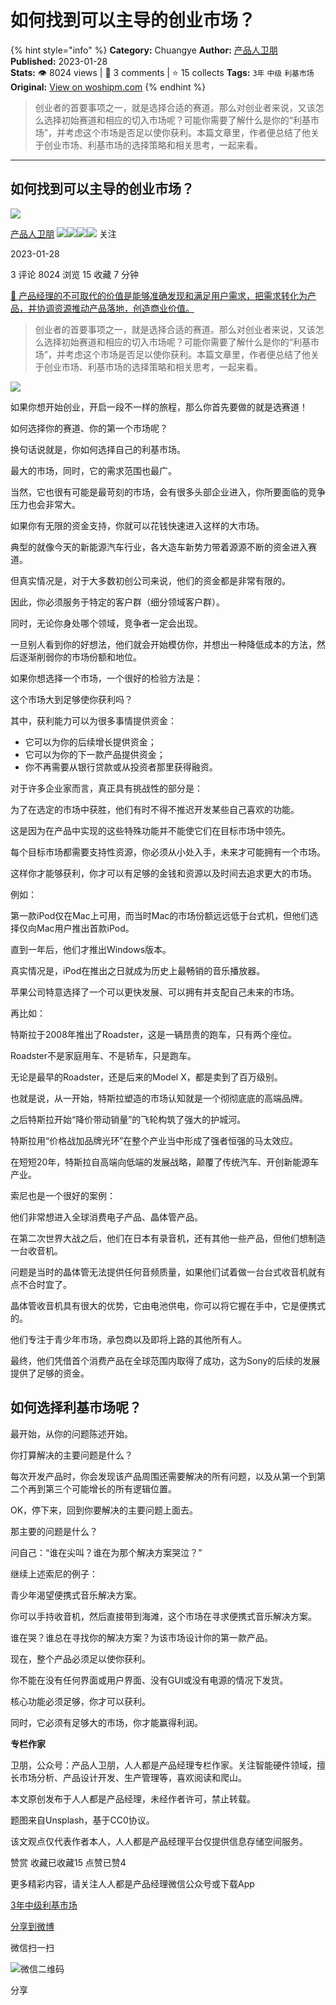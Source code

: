 # 如何找到可以主导的创业市场？
{% hint style="info" %}
**Category:** Chuangye
**Author:** [产品人卫朋](https://www.woshipm.com/u/756715)
**Published:** 2023-01-28  
**Stats:** 👁️ 8024 views | 💬 3 comments | ⭐ 15 collects
**Tags:** `3年` `中级` `利基市场`
**Original:** [View on woshipm.com](https://www.woshipm.com/chuangye/5735678.html)
{% endhint %}
> 创业者的首要事项之一，就是选择合适的赛道。那么对创业者来说，又该怎么选择初始赛道和相应的切入市场呢？可能你需要了解什么是你的“利基市场”，并考虑这个市场是否足以使你获利。本篇文章里，作者便总结了他关于创业市场、利基市场的选择策略和相关思考，一起来看。

---

## 如何找到可以主导的创业市场？

[![](https://image.woshipm.com/wp-files/2022/06/j6ZLENagj4ROP0plx6di.jpg!/both/72x72)](https://www.woshipm.com/u/756715)

[产品人卫朋](https://www.woshipm.com/u/756715) ![](https://static.woshipm.com/tag/1121_1@2x.png)![](https://static.woshipm.com/tag/2104_1@2x.png)![](https://static.woshipm.com/tag/2303_1@2x.png)![](https://static.woshipm.com/tag/2305_1@2x.png) 关注

2023-01-28

3 评论 8024 浏览 15 收藏 7 分钟

[🔗 产品经理的不可取代的价值是能够准确发现和满足用户需求，把需求转化为产品，并协调资源推动产品落地，创造商业价值。](https://ke.qidianla.com/courses/90pm)

> 创业者的首要事项之一，就是选择合适的赛道。那么对创业者来说，又该怎么选择初始赛道和相应的切入市场呢？可能你需要了解什么是你的“利基市场”，并考虑这个市场是否足以使你获利。本篇文章里，作者便总结了他关于创业市场、利基市场的选择策略和相关思考，一起来看。

![](https://image.woshipm.com/wp-files/2023/01/s3fjoBSo8ARTa7oowdlL.jpg)

如果你想开始创业，开启一段不一样的旅程，那么你首先要做的就是选赛道！

如何选择你的赛道、你的第一个市场呢？

换句话说就是，你如何选择自己的利基市场。

最大的市场，同时，它的需求范围也最广。

当然，它也很有可能是最苛刻的市场，会有很多头部企业进入，你所要面临的竞争压力也会非常大。

如果你有无限的资金支持，你就可以花钱快速进入这样的大市场。

典型的就像今天的新能源汽车行业，各大造车新势力带着源源不断的资金进入赛道。

但真实情况是，对于大多数初创公司来说，他们的资金都是非常有限的。

因此，你必须服务于特定的客户群（细分领域客户群）。

同时，无论你身处哪个领域，竞争者一定会出现。

一旦别人看到你的好想法，他们就会开始模仿你，并想出一种降低成本的方法，然后逐渐削弱你的市场份额和地位。

如果你想选择一个市场，一个很好的检验方法是：

这个市场大到足够使你获利吗？

其中，获利能力可以为很多事情提供资金：

*   它可以为你的后续增长提供资金；
*   它可以为你的下一款产品提供资金；
*   你不再需要从银行贷款或从投资者那里获得融资。

对于许多企业家而言，真正具有挑战性的部分是：

为了在选定的市场中获胜，他们有时不得不推迟开发某些自己喜欢的功能。

这是因为在产品中实现的这些特殊功能并不能使它们在目标市场中领先。

每个目标市场都需要支持性资源，你必须从小处入手，未来才可能拥有一个市场。

这样你才能够获利，你才可以有足够的金钱和资源以及时间去追求更大的市场。

例如：

第一款iPod仅在Mac上可用，而当时Mac的市场份额远远低于台式机，但他们选择仅向Mac用户推出首款iPod。

直到一年后，他们才推出Windows版本。

真实情况是，iPod在推出之日就成为历史上最畅销的音乐播放器。

苹果公司特意选择了一个可以更快发展、可以拥有并支配自己未来的市场。

再比如：

特斯拉于2008年推出了Roadster，这是一辆昂贵的跑车，只有两个座位。

Roadster不是家庭用车、不是轿车，只是跑车。

无论是最早的Roadster，还是后来的Model X，都是卖到了百万级别。

也就是说，从一开始，特斯拉塑造的市场认知就是一个彻彻底底的高端品牌。

之后特斯拉开始“降价带动销量”的飞轮构筑了强大的护城河。

特斯拉用“价格战加品牌光环”在整个产业当中形成了强者恒强的马太效应。

在短短20年，特斯拉自高端向低端的发展战略，颠覆了传统汽车、开创新能源车产业。

索尼也是一个很好的案例：

他们非常想进入全球消费电子产品、晶体管产品。

在第二次世界大战之后，他们在日本有录音机，还有其他一些产品，但他们想制造一台收音机。

问题是当时的晶体管无法提供任何音频质量，如果他们试着做一台台式收音机就有点不合时宜了。

晶体管收音机具有很大的优势，它由电池供电，你可以将它握在手中，它是便携式的。

他们专注于青少年市场，承包商以及即将上路的其他所有人。

最终，他们凭借首个消费产品在全球范围内取得了成功，这为Sony的后续的发展提供了足够的资金。

## 如何选择利基市场呢？

最开始，从你的问题陈述开始。

你打算解决的主要问题是什么？

每次开发产品时，你会发现该产品周围还需要解决的所有问题，以及从第一个到第二个再到第三个可能增长的所有逻辑位置。

OK，停下来，回到你要解决的主要问题上面去。

那主要的问题是什么？

问自己：“谁在尖叫？谁在为那个解决方案哭泣？”

继续上述索尼的例子：

青少年渴望便携式音乐解决方案。

你可以手持收音机，然后直接带到海滩，这个市场在寻求便携式音乐解决方案。

谁在哭？谁总在寻找你的解决方案？为该市场设计你的第一款产品。

现在，整个产品必须足以使你获利。

你不能在没有任何界面或用户界面、没有GUI或没有电源的情况下发货。

核心功能必须足够，你才可以获利。

同时，它必须有足够大的市场，你才能赢得利润。

**专栏作家**

卫朋，公众号：产品人卫朋，人人都是产品经理专栏作家。关注智能硬件领域，擅长市场分析、产品设计开发、生产管理等，喜欢阅读和爬山。

本文原创发布于人人都是产品经理，未经作者许可，禁止转载。

题图来自Unsplash，基于CC0协议。

该文观点仅代表作者本人，人人都是产品经理平台仅提供信息存储空间服务。

赞赏 收藏已收藏15 点赞已赞4

更多精彩内容，请关注人人都是产品经理微信公众号或下载App

[3年](https://www.woshipm.com/tag/3%e5%b9%b4)[中级](https://www.woshipm.com/tag/%e4%b8%ad%e7%ba%a7)[利基市场](https://www.woshipm.com/tag/%e5%88%a9%e5%9f%ba%e5%b8%82%e5%9c%ba)

[分享到微博](https://service.weibo.com/share/share.php?appkey=2775287854&title=如何找到可以主导的创业市场？&url=https://www.woshipm.com/chuangye/5735678.html&pic=https://image.woshipm.com/wp-files/2023/01/s3fjoBSo8ARTa7oowdlL.jpg)

微信扫一扫

![微信二维码](https://api.pwmqr.com/qrcode/create/?url=https://www.woshipm.com/chuangye/5735678.html)

分享